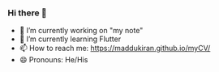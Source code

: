 ### Hi there 👋

- 🔭 I’m currently working on "my note"
- 🌱 I’m currently learning Flutter
- 📫 How to reach me: https://maddukiran.github.io/myCV/
- 😄 Pronouns: He/His
